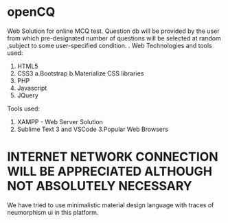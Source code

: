 # openCQ
Web Solution for online MCQ test. Question db will be provided by the user from which pre-designated  number of questions will be selected at random ,subject to some user-specified condition. .
Web Technologies and tools used:
1. HTML5
2. CSS3
    a.Bootstrap
    b.Materialize CSS libraries
3. PHP
4. Javascript
5. JQuery

Tools used:
 1. XAMPP - Web Server Solution
 2. Sublime Text 3 and VSCode
 3.Popular Web Browsers
 
 
 # INTERNET NETWORK CONNECTION WILL BE APPRECIATED ALTHOUGH NOT ABSOLUTELY NECESSARY
 
 We have tried to use minimalistic material design language with traces of neumorphism ui in this platform.
